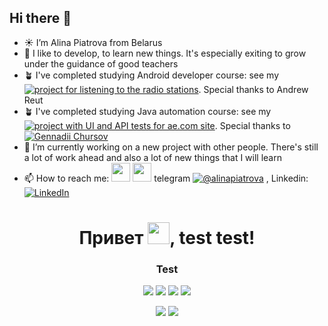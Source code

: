 ## Hi there 👋  

- ☀️ I’m Alina Piatrova from Belarus
- 🌱 I like to develop, to learn new things. It's especially exiting to grow under the guidance of good teachers
- 🪴 I've completed studying Android developer course: see my [![project for listening to the radio stations](https://img.shields.io/badge/Мой_Проект-FF6A00?style=for-the-badge&logo=github&logoColor=white)](https://github.com/FoxyTheOne/GRADUATE_WORK). Special thanks to  Andrew Reut
- 🪴 I've completed studying Java automation course: see my [![project with UI and API tests for ae.com site](https://img.shields.io/badge/Мой_Проект-FF6A00?style=for-the-badge&logo=github&logoColor=white)](https://github.com/FoxyTheOne/AmericanEagleTestsProject). Special thanks to [![Gennadii Chursov](https://img.shields.io/badge/mentor-181717?style=for-the-badge&logo=github&logoColor=white)](https://github.com/topsycreed)
- 🔭 I’m currently working on a new project with other people. There's still a lot of work ahead and also a lot of new things that I will learn
- 📫 How to reach me: [<img src="https://upload.wikimedia.org/wikipedia/commons/8/82/Telegram_logo.svg" width="30">](https://t.me/@alinapiatrova) [<img src="https://cdn-icons-png.flaticon.com/512/174/174857.png" width="30">](https://linkedin.com/in/alina-piatrova)
telegram [![@alinapiatrova](https://img.shields.io/badge/Telegram-26A5E4?style=for-the-badge&logo=telegram&logoColor=white)](https://t.me/@alinapiatrova) , Linkedin: [![LinkedIn](https://img.shields.io/badge/LinkedIn-0A66C2?style=for-the-badge&logo=linkedin&logoColor=white)](https://www.linkedin.com/in/alina-piatrova/)



<h1 align="center"> 
  Привет <img src="https://media.giphy.com/media/hvRJCLFzcasrR4ia7z/giphy.gif" width="35">, test test!
</h1>

<h3 align="center">Test</h3>

<p align="center">
  <a href="https://linkedin.com/in/anna-qa"><img src="https://img.shields.io/badge/-LinkedIn-0A66C2?style=flat&logo=Linkedin&logoColor=white"></a>
  <a href="https://t.me/anna_automation"><img src="https://img.shields.io/badge/-Telegram-26A5E4?style=flat&logo=Telegram&logoColor=white"></a>
  <a href="https://github.com/AnnaGitHub/AE-automation"><img src="https://img.shields.io/badge/🏆_Мой_Проект-FF6A00?style=flat&logo=github&logoColor=white"></a>
  <a href="https://github.com/mentor-github"><img src="https://img.shields.io/badge/👨‍🏫_Мой_Ментор-181717?style=flat&logo=github&logoColor=white"></a>
</p>

<div align="center">
  <img src="https://github-readme-stats.vercel.app/api?username=AnnaGitHub&show_icons=true&theme=radical">
  <img src="https://github-readme-stats.vercel.app/api/top-langs/?username=AnnaGitHub&layout=compact&theme=radical">
</div>

<!--
**FoxyTheOne/FoxyTheOne** is a ✨ _special_ ✨ repository because its `README.md` (this file) appears on your GitHub profile.

Here are some ideas to get you started:

- 🔭 I’m currently working on ...
- 🌱 I’m currently learning ...
- 👯 I’m looking to collaborate on ...
- 🤔 I’m looking for help with ...
- 💬 Ask me about ...
- 📫 How to reach me: ...
- 😄 Pronouns: ...
- ⚡ Fun fact: ...
-->
